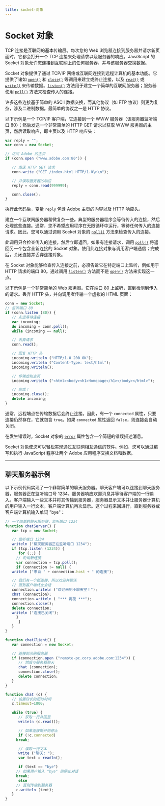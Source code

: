 ```yaml
---
title: socket-对象
---
```

# Socket 对象

TCP 连接是互联网的基本传输层。每次您的 Web 浏览器连接到服务器并请求新页面时，它都会打开一个 TCP 连接来处理请求以及服务器的响应。JavaScript 的 Socket 对象允许您连接到互联网上的任何服务器，并与该服务器交换数据。

Socket 对象提供了通过 TCP/IP 网络或互联网连接到远程计算机的基本功能。它提供了诸如 [`open()`](../socket-object-reference#socketopen) 和 [`close()`](../socket-object-reference#socketclose) 等调用来建立或终止连接，以及 [`read()`](../socket-object-reference#socketread) 或 [`write()`](../socket-object-reference#socketwrite) 来传输数据。[`listen()`](../socket-object-reference#socketlisten) 方法用于建立一个简单的互联网服务器；服务器使用 [`poll()`](../socket-object-reference#socketpoll) 方法来检查传入的连接。

许多这些连接基于简单的 ASCII 数据交换，而其他协议（如 FTP 协议）则更为复杂，涉及二进制数据。最简单的协议之一是 HTTP 协议。

以下示例是一个 TCP/IP 客户端，它连接到一个 WWW 服务器（该服务器监听端口 80）；然后发送一个非常简单的 HTTP GET 请求以获取 WWW 服务器的主页，然后读取响应，即主页以及 HTTP 响应头：

```javascript
var reply = "";
var conn = new Socket;

// 访问 Adobe 的主页
if (conn.open ("www.adobe.com:80")) {

   // 发送 HTTP GET 请求
   conn.write ("GET /index.html HTTP/1.0\n\n");

   // 并读取服务器的响应
   reply = conn.read(999999);

   conn.close();
}
```

执行此代码后，变量 `reply` 包含 Adobe 主页的内容以及 HTTP 响应头。

建立一个互联网服务器稍微复杂一些。典型的服务器程序会等待传入的连接，然后处理这些连接。通常，您不希望应用程序在无限循环中运行，等待任何传入的连接请求。因此，您可以通过调用 Socket 对象的 [`poll()`](../socket-object-reference#socketpoll) 方法来检查传入的连接。

此调用只会检查传入的连接，然后立即返回。如果有连接请求，调用 [`poll()`](../socket-object-reference#socketpoll) 将返回另一个包含全新连接的 Socket 对象。使用此连接对象与调用客户端通信；完成后，关闭连接并丢弃连接对象。

在 Socket 对象能够检查传入连接之前，必须告诉它在特定端口上监听，例如用于 HTTP 请求的端口 80。通过调用 [`listen()`](../socket-object-reference#socketlisten) 方法而不是 [`open()`](../socket-object-reference#socketopen) 方法来实现这一点。

以下示例是一个非常简单的 Web 服务器。它在端口 80 上监听，直到检测到传入的请求。丢弃 HTTP 头，并向调用者传输一个虚拟的 HTML 页面：

```javascript
conn = new Socket;
// 监听端口 80
if (conn.listen (80)) {
   // 永远等待连接
   var incoming;
   do incoming = conn.poll();
   while (incoming == null);

   // 丢弃请求
   conn.read();

   // 回复 HTTP 头
   incoming.writeln ("HTTP/1.0 200 OK");
   incoming.writeln ("Content-Type: text/html");
   incoming.writeln();

   // 传输虚拟主页
   incoming.writeln ("<html><body><h1>Homepage</h1></body></html>");

   // 完成！
   incoming.close();
   delete incoming;
}
```

通常，远程端点在传输数据后会终止连接。因此，有一个 `connected` 属性，只要连接仍然存在，它就包含 `true`。如果 `connected` 属性返回 `false`，则连接会自动关闭。

在发生错误时，Socket 对象的 [`error`](../socket-object-reference#socketerror) 属性包含一个简短的错误描述消息。

Socket 对象使您可以轻松实现通过互联网相互通信的软件。例如，您可以通过编写和执行 JavaScript 程序让两个 Adobe 应用程序交换文档和数据。

---

## 聊天服务器示例

以下示例代码实现了一个非常简单的聊天服务器。聊天客户端可以连接到聊天服务器，服务器正在监听端口号 1234。服务器响应欢迎消息并等待客户端的一行输入。客户端输入一些文本并将其传输到服务器，服务器显示文本并让服务器计算机的用户输入一行文本，客户端计算机再次显示。这个过程来回进行，直到服务器或客户端计算机输入单词 "bye"：

```javascript
// 一个简单的聊天服务器，监听端口 1234
function chatServer() {
   var tcp = new Socket;

   // 监听端口 1234
   writeln ("聊天服务器正在监听端口 1234");
   if (tcp.listen (1234)) {
      for (;;) {
     // 轮询新连接
     var connection = tcp.poll();
     if (connection != null) {
   writeln ("来自 " + connection.host + " 的连接");

   // 我们有一个新连接，所以欢迎并聊天
   // 直到客户端终止会话
   connection.writeln ("欢迎来到小聊天室！");
   chat (connection);
   connection.writeln ( "*** 再见 ***");
   connection.close();
   delete connection;
   writeln ("连接已关闭");
     }
      }
   }
}

function chatClient() {
   var connection = new Socket;

   // 连接到示例服务器
   if (connection.open ("remote-pc.corp.adobe.com:1234")) {
      // 然后与服务器聊天
      chat (connection);
      connection.close();
      delete connection;
   }
}

function chat (c) {
   // 设置较长的超时时间
   c.timeout=1000;

   while (true) {
      // 获取一行并回显
      writeln (c.read());

      // 如果连接断开则停止
      if (!c.connected)
     break;

      // 读取一行文本
      write ("聊天: ");
      var text = readln();

      if (text == "bye")
     // 如果用户输入 "bye" 则停止对话
     break;
      else
     // 否则传输到服务器
     c.writeln (text);
   }
}
```
